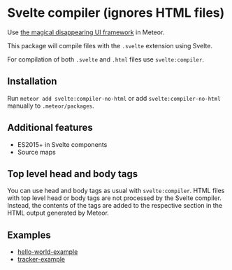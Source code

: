 # Svelte compiler (ignores HTML files)

Use [the magical disappearing UI framework](https://svelte.technology) in Meteor.

This package will compile files with the `.svelte` extension using Svelte.

For compilation of both `.svelte` and `.html` files use `svelte:compiler`.

## Installation

Run `meteor add svelte:compiler-no-html` or add `svelte:compiler-no-html` manually to `.meteor/packages`.

## Additional features

* ES2015+ in Svelte components
* Source maps

## Top level head and body tags

You can use head and body tags as usual with `svelte:compiler`.
HTML files with top level head or body tags are not processed by the Svelte compiler.
Instead, the contents of the tags are added to the respective section in the HTML output generated by Meteor.

## Examples

* [hello-world-example](https://github.com/meteor-svelte/hello-world-example)
* [tracker-example](https://github.com/meteor-svelte/tracker-example)
